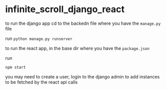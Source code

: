 # infinite_scroll_django_react

to run the django app cd to the backedn file where you have the `manage.py` file 

run
`python manage.py runserver`

to run the react app, in the base dir where you have the `package.json` 

run

`npm start`

you may need to create a user, login to the django admin to add instances to be fetched by the react api calls
